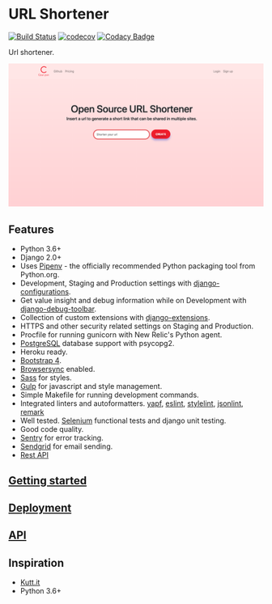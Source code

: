 # URL Shortener
[![Build Status](https://travis-ci.org/escrichov/shortener.svg?branch=master)](https://travis-ci.org/escrichov/shortener)
[![codecov](https://codecov.io/gh/escrichov/shortener/branch/master/graph/badge.svg)](https://codecov.io/gh/escrichov/shortener)
[![Codacy Badge](https://api.codacy.com/project/badge/Grade/4172b033b6ec441983df62d40d3e7499)](https://www.codacy.com/app/escrichov/shortener?utm_source=github.com&amp;utm_medium=referral&amp;utm_content=escrichov/shortener&amp;utm_campaign=Badge_Grade)

Url shortener.

![Landing page](https://raw.githubusercontent.com/escrichov/shortener/master/landing.png)


## Features

-   Python 3.6+
-   Django 2.0+
-   Uses [Pipenv](https://github.com/kennethreitz/pipenv) - the officially recommended Python packaging tool from Python.org.
-   Development, Staging and Production settings with [django-configurations](https://django-configurations.readthedocs.org).
-   Get value insight and debug information while on Development with [django-debug-toolbar](https://django-debug-toolbar.readthedocs.org).
-   Collection of custom extensions with [django-extensions](http://django-extensions.readthedocs.org).
-   HTTPS and other security related settings on Staging and Production.
-   Procfile for running gunicorn with New Relic's Python agent.
-   [PostgreSQL](https://www.postgresql.org) database support with psycopg2.
-   Heroku ready.
-   [Bootstrap 4](https://getbootstrap.com/docs/4.0).
-   [Browsersync](https://www.browsersync.io) enabled.
-   [Sass](https://sass-lang.com/) for styles.
-   [Gulp](https://gulpjs.com/) for javascript and style management.
-   Simple Makefile for running development commands.
-   Integrated linters and autoformatters. [yapf](https://github.com/google/yapf), [eslint](https://eslint.org), [stylelint](https://stylelint.io), [jsonlint](https://www.npmjs.com/package/jsonlint), [remark](https://github.com/remarkjs/remark)
-   Well tested. [Selenium](https://www.seleniumhq.org) functional tests and django unit testing.
-   Good code quality.
-   [Sentry](https://sentry.io) for error tracking.
-   [Sendgrid](https://sendgrid.com) for email sending.
-   [Rest API](docs/API.md)

## [Getting started](docs/DEVELOPMENT.md)

## [Deployment](docs/DEPLOYMENT.md)

## [API](docs/API.md)

## Inspiration

-   [Kutt.it](https://github.com/thedevs-network/kutt)
-   Python 3.6+

